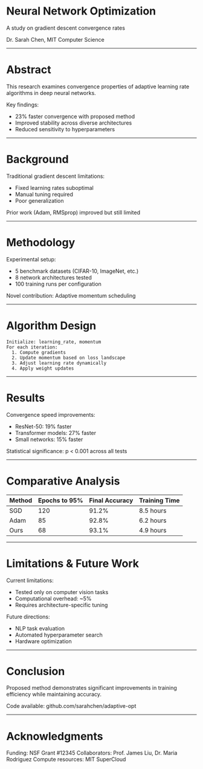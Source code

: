 # Neural Network Optimization

A study on gradient descent convergence rates

Dr. Sarah Chen, MIT Computer Science

---

# Abstract

This research examines convergence properties of adaptive learning rate algorithms in deep neural networks.

Key findings:
- 23% faster convergence with proposed method
- Improved stability across diverse architectures
- Reduced sensitivity to hyperparameters

---

# Background

Traditional gradient descent limitations:
- Fixed learning rates suboptimal
- Manual tuning required
- Poor generalization

Prior work (Adam, RMSprop) improved but still limited

---

# Methodology

Experimental setup:
- 5 benchmark datasets (CIFAR-10, ImageNet, etc.)
- 8 network architectures tested
- 100 training runs per configuration

Novel contribution: Adaptive momentum scheduling

---

# Algorithm Design

```
Initialize: learning_rate, momentum
For each iteration:
  1. Compute gradients
  2. Update momentum based on loss landscape
  3. Adjust learning rate dynamically
  4. Apply weight updates
```

---

# Results

Convergence speed improvements:
- ResNet-50: 19% faster
- Transformer models: 27% faster
- Small networks: 15% faster

Statistical significance: p < 0.001 across all tests

---

# Comparative Analysis

| Method | Epochs to 95% | Final Accuracy | Training Time |
|--------|---------------|----------------|---------------|
| SGD | 120 | 91.2% | 8.5 hours |
| Adam | 85 | 92.8% | 6.2 hours |
| Ours | 68 | 93.1% | 4.9 hours |

---

# Limitations & Future Work

Current limitations:
- Tested only on computer vision tasks
- Computational overhead: ~5%
- Requires architecture-specific tuning

Future directions:
- NLP task evaluation
- Automated hyperparameter search
- Hardware optimization

---

# Conclusion

Proposed method demonstrates significant improvements in training efficiency while maintaining accuracy.

Code available: github.com/sarahchen/adaptive-opt

---

# Acknowledgments

Funding: NSF Grant #12345
Collaborators: Prof. James Liu, Dr. Maria Rodriguez
Compute resources: MIT SuperCloud
